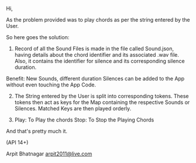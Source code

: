 Hi,

As the problem provided was to play chords as per the string entered by the User.

So here goes the solution:

1. Record of all the Sound Files is made in the file called Sound.json, having details about the chord identifier and its associated .wav file. 
Also, it contains the identifier for silence and its corresponding silence duration.

Benefit: New Sounds, different duration Silences can be added to the App without even touching the App Code.

2. The String entered by the User is split into corresponding tokens. These tokens then act as keys for the Map containing the respective Sounds or Silences.
Matched Keys are then played orderly.

3. Play: To Play the chords
    Stop: To Stop the Playing Chords

And that's pretty much it.

(API 14+)

Arpit Bhatnagar
arpit2011@live.com